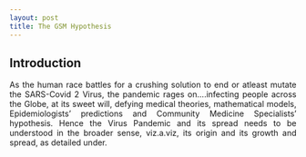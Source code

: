 ```yaml
---
layout: post
title: The GSM Hypothesis
---
```

## Introduction

<div style="text-align: justify"> As the human race battles for a crushing solution to end or atleast mutate the SARS-Covid 2 Virus, the pandemic rages on….infecting people across the Globe, at its sweet will, defying medical theories, mathematical models, Epidemiologists’ predictions and Community Medicine Specialists’ hypothesis.
Hence the Virus Pandemic and its spread needs to be understood in the broader sense, viz.a.viz, its origin and its growth and spread, as detailed under. </div>
